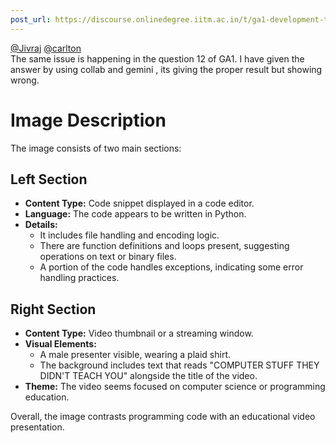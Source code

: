 ```yaml
---
post_url: https://discourse.onlinedegree.iitm.ac.in/t/ga1-development-tools-discussion-thread-tds-jan-2025/161083/35
---
```

[@Jivraj](/u/jivraj) [@carlton](/u/carlton)  
The same issue is happening in the question 12 of GA1. I have given the answer by using collab and gemini , its giving the proper result but showing wrong.  

# Image Description

The image consists of two main sections:

## Left Section
- **Content Type:** Code snippet displayed in a code editor.
- **Language:** The code appears to be written in Python.
- **Details:**
  - It includes file handling and encoding logic.
  - There are function definitions and loops present, suggesting operations on text or binary files.
  - A portion of the code handles exceptions, indicating some error handling practices.

## Right Section
- **Content Type:** Video thumbnail or a streaming window.
- **Visual Elements:**
  - A male presenter visible, wearing a plaid shirt.
  - The background includes text that reads "COMPUTER STUFF THEY DIDN'T TEACH YOU" alongside the title of the video.
- **Theme:** The video seems focused on computer science or programming education.

Overall, the image contrasts programming code with an educational video presentation.
